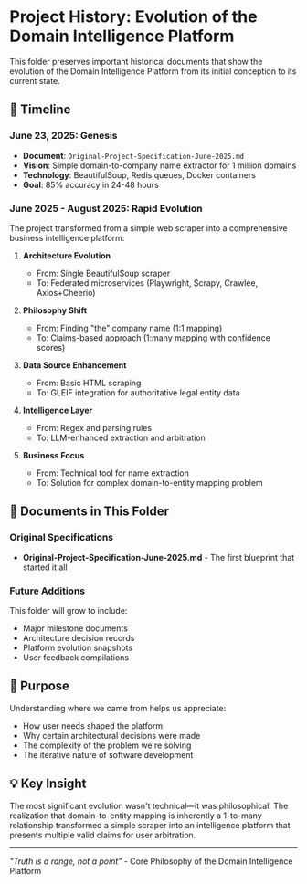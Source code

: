 # Project History: Evolution of the Domain Intelligence Platform

This folder preserves important historical documents that show the evolution of the Domain Intelligence Platform from its initial conception to its current state.

## 📅 Timeline

### June 23, 2025: Genesis
- **Document**: `Original-Project-Specification-June-2025.md`
- **Vision**: Simple domain-to-company name extractor for 1 million domains
- **Technology**: BeautifulSoup, Redis queues, Docker containers
- **Goal**: 85% accuracy in 24-48 hours

### June 2025 - August 2025: Rapid Evolution
The project transformed from a simple web scraper into a comprehensive business intelligence platform:

1. **Architecture Evolution**
   - From: Single BeautifulSoup scraper
   - To: Federated microservices (Playwright, Scrapy, Crawlee, Axios+Cheerio)

2. **Philosophy Shift**
   - From: Finding "the" company name (1:1 mapping)
   - To: Claims-based approach (1:many mapping with confidence scores)

3. **Data Source Enhancement**
   - From: Basic HTML scraping
   - To: GLEIF integration for authoritative legal entity data

4. **Intelligence Layer**
   - From: Regex and parsing rules
   - To: LLM-enhanced extraction and arbitration

5. **Business Focus**
   - From: Technical tool for name extraction
   - To: Solution for complex domain-to-entity mapping problem

## 📁 Documents in This Folder

### Original Specifications
- **Original-Project-Specification-June-2025.md** - The first blueprint that started it all

### Future Additions
This folder will grow to include:
- Major milestone documents
- Architecture decision records
- Platform evolution snapshots
- User feedback compilations

## 🎯 Purpose

Understanding where we came from helps us appreciate:
- How user needs shaped the platform
- Why certain architectural decisions were made
- The complexity of the problem we're solving
- The iterative nature of software development

## 💡 Key Insight

The most significant evolution wasn't technical—it was philosophical. The realization that domain-to-entity mapping is inherently a 1-to-many relationship transformed a simple scraper into an intelligence platform that presents multiple valid claims for user arbitration.

---

*"Truth is a range, not a point"* - Core Philosophy of the Domain Intelligence Platform